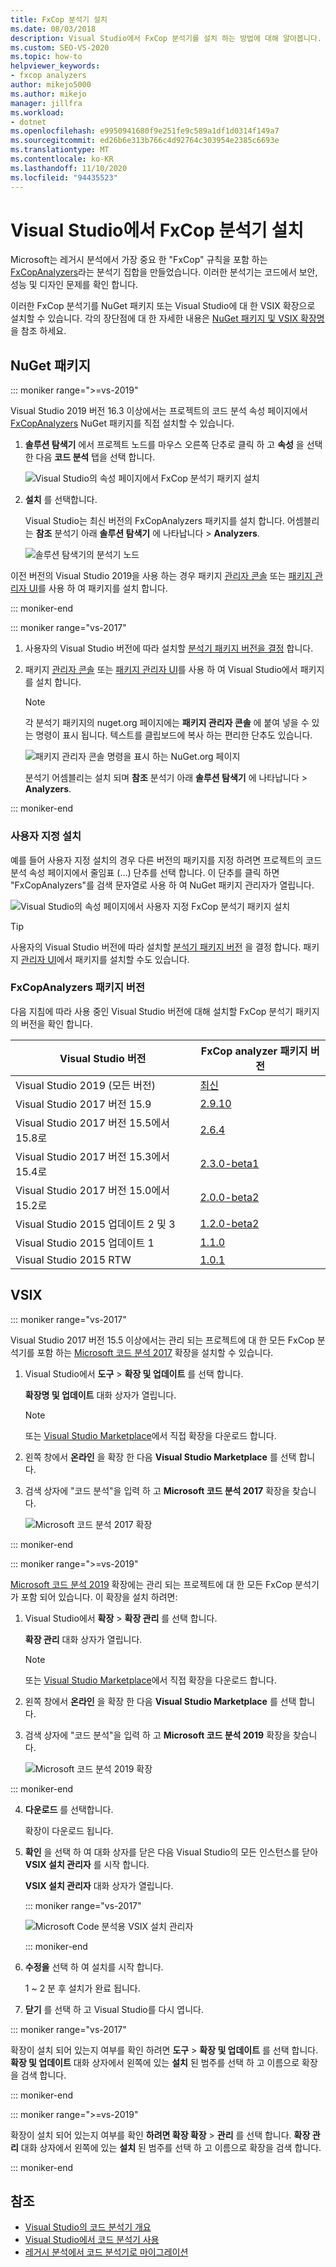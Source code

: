 ```yaml
---
title: FxCop 분석기 설치
ms.date: 08/03/2018
description: Visual Studio에서 FxCop 분석기를 설치 하는 방법에 대해 알아봅니다. 이러한 분석기를 NuGet 패키지로 설치 하거나 VSIX 확장으로 설치 하는 방법을 참조 하세요.
ms.custom: SEO-VS-2020
ms.topic: how-to
helpviewer_keywords:
- fxcop analyzers
author: mikejo5000
ms.author: mikejo
manager: jillfra
ms.workload:
- dotnet
ms.openlocfilehash: e9950941680f9e251fe9c589a1df1d0314f149a7
ms.sourcegitcommit: ed26b6e313b766c4d92764c303954e2385c6693e
ms.translationtype: MT
ms.contentlocale: ko-KR
ms.lasthandoff: 11/10/2020
ms.locfileid: "94435523"
---
```

# <a name="install-fxcop-analyzers-in-visual-studio"></a>Visual Studio에서 FxCop 분석기 설치

Microsoft는 레거시 분석에서 가장 중요 한 "FxCop" 규칙을 포함 하는 [FxCopAnalyzers](https://www.nuget.org/packages/Microsoft.CodeAnalysis.FxCopAnalyzers)라는 분석기 집합을 만들었습니다. 이러한 분석기는 코드에서 보안, 성능 및 디자인 문제를 확인 합니다.

이러한 FxCop 분석기를 NuGet 패키지 또는 Visual Studio에 대 한 VSIX 확장으로 설치할 수 있습니다. 각의 장단점에 대 한 자세한 내용은 [NuGet 패키지 및 VSIX 확장명](roslyn-analyzers-overview.md#nuget-package-versus-vsix-extension)을 참조 하세요.

## <a name="nuget-package"></a>NuGet 패키지

::: moniker range=">=vs-2019"

Visual Studio 2019 버전 16.3 이상에서는 프로젝트의 코드 분석 속성 페이지에서 [FxCopAnalyzers](https://www.nuget.org/packages/Microsoft.CodeAnalysis.FxCopAnalyzers) NuGet 패키지를 직접 설치할 수 있습니다.

1. **솔루션 탐색기** 에서 프로젝트 노드를 마우스 오른쪽 단추로 클릭 하 고 **속성** 을 선택한 다음 **코드 분석** 탭을 선택 합니다.

   ![Visual Studio의 속성 페이지에서 FxCop 분석기 패키지 설치](media/install-fxcop-properties-page.png)

2. **설치** 를 선택합니다.

   Visual Studio는 최신 버전의 FxCopAnalyzers 패키지를 설치 합니다. 어셈블리는 **참조** 분석기 아래 **솔루션 탐색기** 에 나타납니다  >  **Analyzers**.

   ![솔루션 탐색기의 분석기 노드](media/solution-explorer-analyzers-node.png)

이전 버전의 Visual Studio 2019을 사용 하는 경우 패키지 [관리자 콘솔](/nuget/quickstart/install-and-use-a-package-in-visual-studio#package-manager-console) 또는 [패키지 관리자 UI](/nuget/quickstart/install-and-use-a-package-in-visual-studio#package-manager-console)를 사용 하 여 패키지를 설치 합니다.

::: moniker-end

::: moniker range="vs-2017"

1. 사용자의 Visual Studio 버전에 따라 설치할 [분석기 패키지 버전을 결정](#fxcopanalyzers-package-versions) 합니다.

2. 패키지 [관리자 콘솔](/nuget/quickstart/install-and-use-a-package-in-visual-studio#package-manager-console) 또는 [패키지 관리자 UI](/nuget/quickstart/install-and-use-a-package-in-visual-studio#package-manager-console)를 사용 하 여 Visual Studio에서 패키지를 설치 합니다.

   > [!NOTE]
   > 각 분석기 패키지의 nuget.org 페이지에는 **패키지 관리자 콘솔** 에 붙여 넣을 수 있는 명령이 표시 됩니다. 텍스트를 클립보드에 복사 하는 편리한 단추도 있습니다.
   >
   > ![패키지 관리자 콘솔 명령을 표시 하는 NuGet.org 페이지](media/nuget-package-manager-command.png)

   분석기 어셈블리는 설치 되며 **참조** 분석기 아래 **솔루션 탐색기** 에 나타납니다 > **Analyzers**.

::: moniker-end

### <a name="custom-installation"></a>사용자 지정 설치

예를 들어 사용자 지정 설치의 경우 다른 버전의 패키지를 지정 하려면 프로젝트의 코드 분석 속성 페이지에서 줄임표 (...) 단추를 선택 합니다. 이 단추를 클릭 하면 "FxCopAnalyzers"를 검색 문자열로 사용 하 여 NuGet 패키지 관리자가 열립니다.

![Visual Studio의 속성 페이지에서 사용자 지정 FxCop 분석기 패키지 설치](media/install-fxcop-properties-page-ellipsis.png)

> [!TIP]
> 사용자의 Visual Studio 버전에 따라 설치할 [분석기 패키지 버전](#fxcopanalyzers-package-versions) 을 결정 합니다. 패키지 [관리자 UI](/nuget/quickstart/install-and-use-a-package-in-visual-studio#package-manager-console)에서 패키지를 설치할 수도 있습니다.

### <a name="fxcopanalyzers-package-versions"></a>FxCopAnalyzers 패키지 버전

다음 지침에 따라 사용 중인 Visual Studio 버전에 대해 설치할 FxCop 분석기 패키지의 버전을 확인 합니다.

| Visual Studio 버전 | FxCop analyzer 패키지 버전 |
| - | - |
| Visual Studio 2019 (모든 버전) | [최신](https://www.nuget.org/packages/Microsoft.CodeAnalysis.FxCopAnalyzers/) |
| Visual Studio 2017 버전 15.9 | [2.9.10](https://www.nuget.org/packages/Microsoft.CodeAnalysis.FxCopAnalyzers/2.9.10) |
| Visual Studio 2017 버전 15.5에서 15.8로 | [2.6.4](https://www.nuget.org/packages/Microsoft.CodeAnalysis.FxCopAnalyzers/2.6.4) |
| Visual Studio 2017 버전 15.3에서 15.4로 | [2.3.0-beta1](https://www.nuget.org/packages/Microsoft.CodeAnalysis.FxCopAnalyzers/2.3.0-beta1) |
| Visual Studio 2017 버전 15.0에서 15.2로 | [2.0.0-beta2](https://www.nuget.org/packages/Microsoft.CodeAnalysis.FxCopAnalyzers/2.0.0-beta2) |
| Visual Studio 2015 업데이트 2 및 3 | [1.2.0-beta2](https://www.nuget.org/packages/Microsoft.CodeAnalysis.FxCopAnalyzers/1.2.0-beta2) |
| Visual Studio 2015 업데이트 1 | [1.1.0](https://www.nuget.org/packages/Microsoft.CodeAnalysis.FxCopAnalyzers/1.1.0) |
| Visual Studio 2015 RTW | [1.0.1](https://www.nuget.org/packages/Microsoft.CodeAnalysis.FxCopAnalyzers/1.0.1) |

## <a name="vsix"></a>VSIX

::: moniker range="vs-2017"

Visual Studio 2017 버전 15.5 이상에서는 관리 되는 프로젝트에 대 한 모든 FxCop 분석기를 포함 하는 [Microsoft 코드 분석 2017](https://marketplace.visualstudio.com/items?itemName=VisualStudioPlatformTeam.MicrosoftCodeAnalysis2017) 확장을 설치할 수 있습니다.

1. Visual Studio에서 **도구** > **확장 및 업데이트** 를 선택 합니다.

   **확장명 및 업데이트** 대화 상자가 열립니다.

   > [!NOTE]
   > 또는 [Visual Studio Marketplace](https://marketplace.visualstudio.com/items?itemName=VisualStudioPlatformTeam.MicrosoftCodeAnalysis2017)에서 직접 확장을 다운로드 합니다.

2. 왼쪽 창에서 **온라인** 을 확장 한 다음 **Visual Studio Marketplace** 를 선택 합니다.

3. 검색 상자에 "코드 분석"을 입력 하 고 **Microsoft 코드 분석 2017** 확장을 찾습니다.

   ![Microsoft 코드 분석 2017 확장](media/extensions-and-updates-code-analysis.png)

::: moniker-end

::: moniker range=">=vs-2019"

[Microsoft 코드 분석 2019](https://marketplace.visualstudio.com/items?itemName=VisualStudioPlatformTeam.MicrosoftCodeAnalysis2019) 확장에는 관리 되는 프로젝트에 대 한 모든 FxCop 분석기가 포함 되어 있습니다. 이 확장을 설치 하려면:

1. Visual Studio에서 **확장** > **확장 관리** 를 선택 합니다.

   **확장 관리** 대화 상자가 열립니다.

   > [!NOTE]
   > 또는 [Visual Studio Marketplace](https://marketplace.visualstudio.com/items?itemName=VisualStudioPlatformTeam.MicrosoftCodeAnalysis2019)에서 직접 확장을 다운로드 합니다.

2. 왼쪽 창에서 **온라인** 을 확장 한 다음 **Visual Studio Marketplace** 를 선택 합니다.

3. 검색 상자에 "코드 분석"을 입력 하 고 **Microsoft 코드 분석 2019** 확장을 찾습니다.

   ![Microsoft 코드 분석 2019 확장](media/manage-extensions-code-analysis.png)

::: moniker-end

4. **다운로드** 를 선택합니다.

   확장이 다운로드 됩니다.

5. **확인** 을 선택 하 여 대화 상자를 닫은 다음 Visual Studio의 모든 인스턴스를 닫아 **VSIX 설치 관리자** 를 시작 합니다.

   **VSIX 설치 관리자** 대화 상자가 열립니다.

   ::: moniker range="vs-2017"

   ![Microsoft Code 분석용 VSIX 설치 관리자](media/vsix-installer-code-analysis.png)

   ::: moniker-end

6. **수정을** 선택 하 여 설치를 시작 합니다.

   1 ~ 2 분 후 설치가 완료 됩니다.

7. **닫기** 를 선택 하 고 Visual Studio를 다시 엽니다.

::: moniker range="vs-2017"

확장이 설치 되어 있는지 여부를 확인 하려면 **도구**  >  **확장 및 업데이트** 를 선택 합니다. **확장 및 업데이트** 대화 상자에서 왼쪽에 있는 **설치** 된 범주를 선택 하 고 이름으로 확장을 검색 합니다.

::: moniker-end

::: moniker range=">=vs-2019"

확장이 설치 되어 있는지 여부를 확인 **하려면 확장 확장**  >  **관리** 를 선택 합니다. **확장 관리** 대화 상자에서 왼쪽에 있는 **설치** 된 범주를 선택 하 고 이름으로 확장을 검색 합니다.

::: moniker-end

## <a name="see-also"></a>참조

- [Visual Studio의 코드 분석기 개요](../code-quality/roslyn-analyzers-overview.md)
- [Visual Studio에서 코드 분석기 사용](../code-quality/use-roslyn-analyzers.md)
- [레거시 분석에서 코드 분석기로 마이그레이션](../code-quality/migrate-from-legacy-analysis-to-fxcop-analyzers.md)

